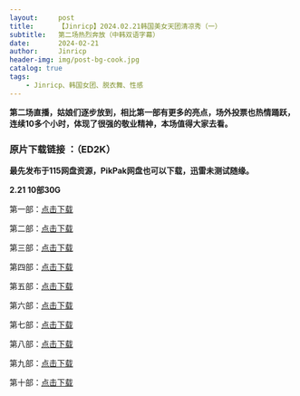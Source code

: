 ```yaml
---
layout:     post
title:      【Jinricp】2024.02.21韩国美女天团清凉秀（一）
subtitle:   第二场热烈奔放（中韩双语字幕）
date:       2024-02-21
author:     Jinricp
header-img: img/post-bg-cook.jpg
catalog: true
tags:
    - Jinricp、韩国女团、脱衣舞、性感
---
```

**第二场直播，姑娘们逐步放到，相比第一部有更多的亮点，场外投票也热情踊跃，连续10多个小时，体现了很强的敬业精神，本场值得大家去看。**




### 原片下载链接 ：（ED2K）

**最先发布于115网盘资源，PikPak网盘也可以下载，迅雷未测试随缘。**

**2.21 10部30G**

第一部：[点击下载](ed2k://|file|20240221_141343.mp4|2030013420|B8E7700FD25E23747F9C42348A24C43E|/)

第二部：[点击下载](ed2k://|file|20240221_144616.mp4|956824248|BE731C57AFD47A8C4F940C15B4CA6451|/)

第三部：[点击下载](ed2k://|file|20240221_150155.mp4|3730945473|6AE8CCC796C6FAAEC6A897F28616ED9C|/)

第四部：[点击下载](ed2k://|file|20240221_160156.mp4|3680621021|02057EC705520B6586BD5891E126ECAB|/  )

第五部：[点击下载](ed2k://|file|20240221_170156.mp4|3678081917|4D14539291454E3AB78EE2F33EEA83DD|/  )

第六部：[点击下载](ed2k://|file|20240221_180156.mp4|3667719495|4DE3EC63F2B898BF74C3CDDD5361A29A|/  )

第七部：[点击下载](ed2k://|file|20240221_190156.mp4|3678910904|587A6CB14A60C0EED68B917CE803CDF3|/  )

第八部：[点击下载](ed2k://|file|20240221_200156.mp4|3676291362|AFC80FE88C9DA20BFBCECBC7C1D3464B|/  )

第九部：[点击下载](ed2k://|file|20240221_210156.mp4|3680623512|261B83488B1EEC28757AA38BF272A767|/ ) 

第十部：[点击下载](ed2k://|file|20240221_220156.mp4|3508772754|EB2937AD06AFA55EFBB5F3499B9D1ABC|/)

